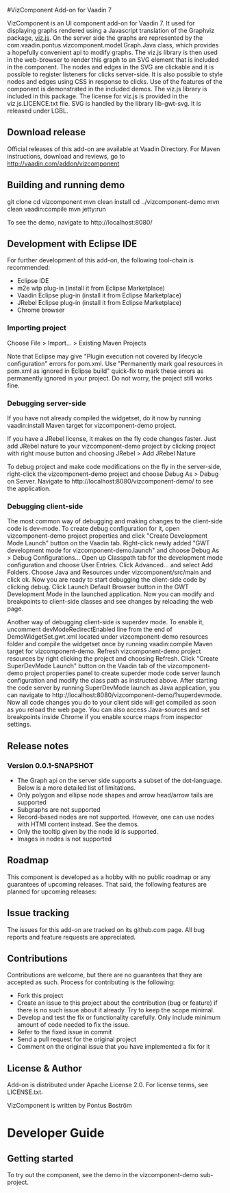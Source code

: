#VizComponent Add-on for Vaadin 7

VizComponent is an UI component add-on for Vaadin 7. It used for displaying graphs rendered using a Javascript translation of the Graphviz package, [viz.js](https://github.com/mdaines/viz.js/). On the server side the graphs are represented by the com.vaadin.pontus.vizcomponent.model.Graph.Java class, which provides a hopefully convenient api to modify graphs. The viz.js library is then used in the web-browser to render this graph to an SVG element that is included in the component. The nodes and edges in the SVG are clickable and it is possible to register listeners for clicks server-side. It is also possible to style nodes and edges using CSS in response to clicks. Use of the features of the component is demonstrated in the included demos. The viz.js library is included in this package. The license for viz.js is provided in the viz.js.LICENCE.txt file. SVG is handled by the library lib-gwt-svg. It is released under LGBL.


## Download release

Official releases of this add-on are available at Vaadin Directory. For Maven instructions, download and reviews, go to http://vaadin.com/addon/vizcomponent

## Building and running demo

git clone <url of the VizComponent repository>
cd vizcomponent 
mvn clean install
cd ../vizcomponent-demo
mvn clean vaadin:compile
mvn jetty:run

To see the demo, navigate to http://localhost:8080/

## Development with Eclipse IDE

For further development of this add-on, the following tool-chain is recommended:
- Eclipse IDE
- m2e wtp plug-in (install it from Eclipse Marketplace)
- Vaadin Eclipse plug-in (install it from Eclipse Marketplace)
- JRebel Eclipse plug-in (install it from Eclipse Marketplace)
- Chrome browser

### Importing project

Choose File > Import... > Existing Maven Projects

Note that Eclipse may give "Plugin execution not covered by lifecycle configuration" errors for pom.xml. Use "Permanently mark goal resources in pom.xml as ignored in Eclipse build" quick-fix to mark these errors as permanently ignored in your project. Do not worry, the project still works fine. 

### Debugging server-side

If you have not already compiled the widgetset, do it now by running vaadin:install Maven target for vizcomponent-demo project.

If you have a JRebel license, it makes on the fly code changes faster. Just add JRebel nature to your vizcomponent-demo project by clicking project with right mouse button and choosing JRebel > Add JRebel Nature

To debug project and make code modifications on the fly in the server-side, right-click the vizcomponent-demo project and choose Debug As > Debug on Server. Navigate to http://localhost:8080/vizcomponent-demo/ to see the application.

### Debugging client-side

The most common way of debugging and making changes to the client-side code is dev-mode. To create debug configuration for it, open vizcomponent-demo project properties and click "Create Development Mode Launch" button on the Vaadin tab. Right-click newly added "GWT development mode for vizcomponent-demo.launch" and choose Debug As > Debug Configurations... Open up Classpath tab for the development mode configuration and choose User Entries. Click Advanced... and select Add Folders. Choose Java and Resources under vizcomponent/src/main and click ok. Now you are ready to start debugging the client-side code by clicking debug. Click Launch Default Browser button in the GWT Development Mode in the launched application. Now you can modify and breakpoints to client-side classes and see changes by reloading the web page. 

Another way of debugging client-side is superdev mode. To enable it, uncomment devModeRedirectEnabled line from the end of DemoWidgetSet.gwt.xml located under vizcomponent-demo resources folder and compile the widgetset once by running vaadin:compile Maven target for vizcomponent-demo. Refresh vizcomponent-demo project resources by right clicking the project and choosing Refresh. Click "Create SuperDevMode Launch" button on the Vaadin tab of the vizcomponent-demo project properties panel to create superder mode code server launch configuration and modify the class path as instructed above. After starting the code server by running SuperDevMode launch as Java application, you can navigate to http://localhost:8080/vizcomponent-demo/?superdevmode. Now all code changes you do to your client side will get compiled as soon as you reload the web page. You can also access Java-sources and set breakpoints inside Chrome if you enable source maps from inspector settings. 

 
## Release notes

### Version 0.0.1-SNAPSHOT
- The Graph api on the server side supports a subset of the dot-language. Below is a more detailed list of limitations. 
- Only polygon and ellipse node shapes and arrow head/arrow tails are supported
- Subgraphs are not supported
- Record-based nodes are not supported. However, one can use nodes with HTMl content instead. See the demos. 
- Only the tooltip given by the node id is supported.
- Images in nodes is not supported

## Roadmap

This component is developed as a hobby with no public roadmap or any guarantees of upcoming releases. That said, the following features are planned for upcoming releases:


## Issue tracking

The issues for this add-on are tracked on its github.com page. All bug reports and feature requests are appreciated. 

## Contributions

Contributions are welcome, but there are no guarantees that they are accepted as such. Process for contributing is the following:
- Fork this project
- Create an issue to this project about the contribution (bug or feature) if there is no such issue about it already. Try to keep the scope minimal.
- Develop and test the fix or functionality carefully. Only include minimum amount of code needed to fix the issue.
- Refer to the fixed issue in commit
- Send a pull request for the original project
- Comment on the original issue that you have implemented a fix for it

## License & Author

Add-on is distributed under Apache License 2.0. For license terms, see LICENSE.txt.

VizComponent is written by Pontus Boström

# Developer Guide

## Getting started

To try out the component, see the demo in the vizcomponent-demo sub-project.

